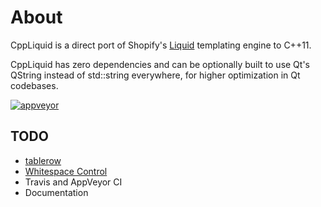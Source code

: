 # About

CppLiquid is a direct port of Shopify's [Liquid](https://github.com/Shopify/liquid) templating engine to C++11.

CppLiquid has zero dependencies and can be optionally built to use Qt's QString instead of std::string everywhere, for higher optimization in Qt codebases.

[![appveyor](https://ci.appveyor.com/api/projects/status/2cl27e2p6lvqd3er?svg=true)](https://ci.appveyor.com/project/kainjow/cppliquid)

## TODO

- [tablerow](https://shopify.github.io/liquid/tags/iteration/#tablerow)
- [Whitespace Control](https://shopify.github.io/liquid/basics/whitespace/)
- Travis and AppVeyor CI
- Documentation
